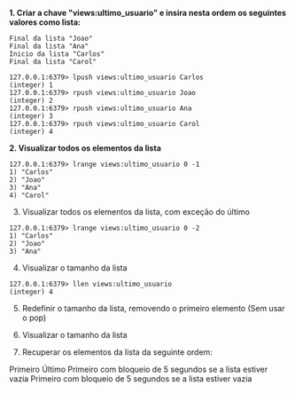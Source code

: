 **1. Criar a chave "views:ultimo_usuario" e insira nesta ordem os seguintes valores como lista:**
```
Final da lista "Joao"
Final da lista "Ana"
Inicio da lista "Carlos"
Final da lista "Carol"
```
```
127.0.0.1:6379> lpush views:ultimo_usuario Carlos
(integer) 1
127.0.0.1:6379> rpush views:ultimo_usuario Joao
(integer) 2
127.0.0.1:6379> rpush views:ultimo_usuario Ana
(integer) 3
127.0.0.1:6379> rpush views:ultimo_usuario Carol
(integer) 4

```

**2. Visualizar todos os elementos da lista**

```
127.0.0.1:6379> lrange views:ultimo_usuario 0 -1
1) "Carlos"
2) "Joao"
3) "Ana"
4) "Carol"
```

3. Visualizar todos os elementos da lista, com exceção do último

```
127.0.0.1:6379> lrange views:ultimo_usuario 0 -2
1) "Carlos"
2) "Joao"
3) "Ana"
```

4. Visualizar o tamanho da lista

```
127.0.0.1:6379> llen views:ultimo_usuario
(integer) 4 
```

5. Redefinir o tamanho da lista, removendo o primeiro elemento (Sem usar o pop)

6. Visualizar o tamanho da lista

7. Recuperar os elementos da lista da seguinte ordem:

Primeiro
Último
Primeiro com bloqueio de 5 segundos se a lista estiver vazia
Primeiro com bloqueio de 5 segundos se a lista estiver vazia